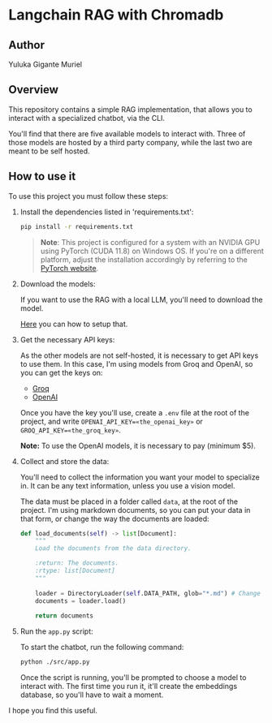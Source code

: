 # Langchain RAG with Chromadb

## Author

Yuluka Gigante Muriel


## Overview

This repository contains a simple RAG implementation, that allows you to interact with a specialized chatbot, via the CLI.

You'll find that there are five available models to interact with. Three of those models are hosted by a third party company, while the last two are meant to be self hosted. 


## How to use it

To use this project you must follow these steps:

1. Install the dependencies listed in 'requirements.txt':

    ```bash
    pip install -r requirements.txt
    ```

    > **Note**: This project is configured for a system with an NVIDIA GPU using PyTorch (CUDA 11.8) on Windows OS. If you're on a different platform, adjust the installation accordingly by referring to the [PyTorch website](https://pytorch.org).

2. Download the models:

    If you want to use the RAG with a local LLM, you'll need to download the model.

    [Here](https://github.com/yuluka/local_llm_chatbot) you can how to setup that.

3. Get the necessary API keys:

    As the other models are not self-hosted, it is necessary to get API keys to use them. In this case, I'm using models from Groq and OpenAI, so you can get the keys on:

    - [Groq](https://console.groq.com/keys)
    - [OpenAI](https://platform.openai.com/api-keys)

    Once you have the key you'll use, create a `.env` file at the root of the project, and write `OPENAI_API_KEY=«the_openai_key»` or `GROQ_API_KEY=«the_groq_key»`.

    **Note:** To use the OpenAI models, it is necessary to pay (minimum $5).

4. Collect and store the data:

    You'll need to collect the information you want your model to specialize in. It can be any text information, unless you use a vision model.

    The data must be placed in a folder called `data`, at the root of the project. I'm using markdown documents, so you can put your data in that form, or change the way the documents are loaded:

    ```python
    def load_documents(self) -> list[Document]:
        """	
        Load the documents from the data directory.

        :return: The documents.
        :rtype: list[Document]
        """
        
        loader = DirectoryLoader(self.DATA_PATH, glob="*.md") # Change glob value to accept other type of docs
        documents = loader.load()
        
        return documents
    ```

5. Run the `app.py` script:

    To start the chatbot, run the following command:

    ```bash
    python ./src/app.py
    ```

    Once the script is running, you'll be prompted to choose a model to interact with. The first time you run it, it'll create the embeddings database, so you'll have to wait a moment.


I hope you find this useful.